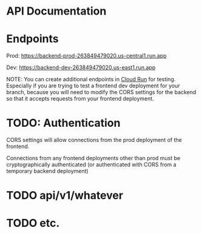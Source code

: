 # API Documentation
 
# Endpoints
Prod: https://backend-prod-263849479020.us-central1.run.app

Dev: https://backend-dev-263849479020.us-east1.run.app

NOTE: You can create additional endpoints in [Cloud Run](https://console.cloud.google.com/run/) for testing. Especially if you are trying to test a frontend dev deployment for your branch, because you will need to modify the CORS settings for the backend so that it accepts requests from your frontend deployment.

# TODO: Authentication
CORS settings will allow connections from the prod deployment of the frontend. 

Connections from any frontend deployments other than prod must be cryptographically authenticated  (or authenticated with CORS from a temporary backend deployment)

# TODO api/v1/whatever
# TODO etc.
